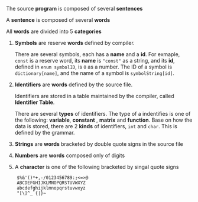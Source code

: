 The source **program** is composed of several **sentences**

A **sentence** is composed of several **words**

All **words** are divided into 5 **categories**

1. **Symbols** are reserve **words** defined by compiler.

    There are several symbols, each has a **name** and a **id**. For exmaple, `const` is a reserve word, its **name** is `"const"` as a string, and its **id**, defined in `enum symbolID`, is `0` as a number. The ID of a symbol is `dictionary[name]`, and the name of a symbol is `symbolString[id]`.

2. **Identifiers** are **words** defined by the source file.

    Identifiers are stored in a table maintained by the compiler, called **Identifier Table**.

    There are several **types** of identifiers. The type of a indentifies is one of the following: **variable**, **constant** , **matrix** and **function**. Base on how the data is stored, there are 2 **kinds** of identifiers, `int` and `char`. This is defined by the grammar.

3. **Strings** are **words** bracketed by double quote signs in the source file

4. **Numbers** are **words** composed only of digits

5. A **character** is one of the following bracketed by singal quote signs
```
    $%&'()*+,-/0123456789:;<=>@
    ABCDEFGHIJKLMNOPQRSTUVWXYZ
    abcdefghijklmnopqrstuvwxyz
    "[\]^_`{|}~
```


